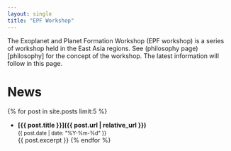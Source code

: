 ```yaml
---
layout: single
title: "EPF Workshop"
---
```


The Exoplanet and Planet Formation Workshop (EPF workshop) is a series of workshop held in the East Asia regions. See (philosophy page)[philosophy] for the concept of the workshop. The latest information will follow in this page.

# News

{% for post in site.posts limit:5 %}
- **[{{ post.title }}]({{ post.url | relative_url }})**  
  <small>{{ post.date | date: "%Y-%m-%d" }}</small>  
  {{ post.excerpt }}
{% endfor %}
